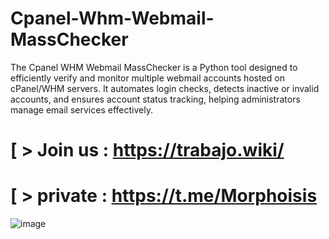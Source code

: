 
# Cpanel-Whm-Webmail-MassChecker
 The Cpanel WHM Webmail MassChecker is a Python tool designed to efficiently verify and monitor multiple webmail accounts hosted on cPanel/WHM servers. It automates login checks, detects inactive or invalid accounts, and ensures account status tracking, helping administrators manage email services effectively.
# [ > Join us : https://trabajo.wiki/
# [ > private : https://t.me/Morphoisis

![image](https://github.com/user-attachments/assets/92910a4a-403c-4ca1-84d5-a034ffe9ccba)
